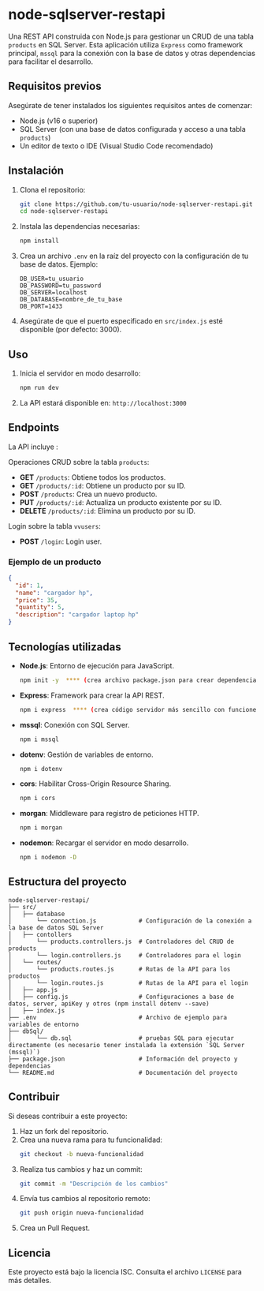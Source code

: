 # node-sqlserver-restapi

Una REST API construida con Node.js para gestionar un CRUD de una tabla `products` en SQL Server. Esta aplicación utiliza `Express` como framework principal, `mssql` para la conexión con la base de datos y otras dependencias para facilitar el desarrollo.

## Requisitos previos

Asegúrate de tener instalados los siguientes requisitos antes de comenzar:

- Node.js (v16 o superior)
- SQL Server (con una base de datos configurada y acceso a una tabla `products`)
- Un editor de texto o IDE (Visual Studio Code recomendado)

## Instalación

1. Clona el repositorio:

   ```bash
   git clone https://github.com/tu-usuario/node-sqlserver-restapi.git
   cd node-sqlserver-restapi
   ```

2. Instala las dependencias necesarias:

   ```bash
   npm install
   ```

3. Crea un archivo `.env` en la raíz del proyecto con la configuración de tu base de datos. Ejemplo:

   ```env
   DB_USER=tu_usuario
   DB_PASSWORD=tu_password
   DB_SERVER=localhost
   DB_DATABASE=nombre_de_tu_base
   DB_PORT=1433
   ```

4. Asegúrate de que el puerto especificado en `src/index.js` esté disponible (por defecto: 3000).

## Uso

1. Inicia el servidor en modo desarrollo:

   ```bash
   npm run dev
   ```

2. La API estará disponible en: `http://localhost:3000`

## Endpoints

La API incluye :

Operaciones CRUD sobre la tabla `products`:
- **GET** `/products`: Obtiene todos los productos.
- **GET** `/products/:id`: Obtiene un producto por su ID.
- **POST** `/products`: Crea un nuevo producto.
- **PUT** `/products/:id`: Actualiza un producto existente por su ID.
- **DELETE** `/products/:id`: Elimina un producto por su ID.

Login sobre la tabla `vvusers`:
- **POST** `/login`: Login user.

### Ejemplo de un producto

```json
{
  "id": 1,
  "name": "cargador hp",
  "price": 35,
  "quantity": 5,
  "description": "cargador laptop hp"
}
```

## Tecnologías utilizadas

- **Node.js**: Entorno de ejecución para JavaScript.
   ```bash
   npm init -y  **** (crea archivo package.json para crear dependencias,...)
   ```
- **Express**: Framework para crear la API REST.
   ```bash
   npm i express  **** (crea código servidor más sencillo con funciones precreadas)
   ```
- **mssql**: Conexión con SQL Server.
   ```bash
   npm i mssql
   ```
- **dotenv**: Gestión de variables de entorno.
   ```bash
   npm i dotenv
   ```
- **cors**: Habilitar Cross-Origin Resource Sharing.
   ```bash
   npm i cors
   ```
- **morgan**: Middleware para registro de peticiones HTTP.
   ```bash
   npm i morgan
   ```
- **nodemon**: Recargar el servidor en modo desarrollo.
   ```bash
   npm i nodemon -D
   ```
   
## Estructura del proyecto

```
node-sqlserver-restapi/
├── src/
│   ├── database         
│       └── connection.js            # Configuración de la conexión a la base de datos SQL Server
│   ├── contollers      
│       └── products.controllers.js  # Controladores del CRUD de products
│       └── login.controllers.js     # Controladores para el login
│   └── routes/
│       └── products.routes.js       # Rutas de la API para los productos
│       └── login.routes.js          # Rutas de la API para el login
│   ├── app.js
│   ├── config.js                    # Configuraciones a base de datos, server, apiKey y otros (npm install dotenv --save)
│   ├── index.js                  
├── .env                             # Archivo de ejemplo para variables de entorno
├── dbSql/
│       └── db.sql                   # pruebas SQL para ejecutar directamente (es necesario tener instalada la extensión `SQL Server (mssql)`)
├── package.json                     # Información del proyecto y dependencias
└── README.md                        # Documentación del proyecto
```

## Contribuir

Si deseas contribuir a este proyecto:

1. Haz un fork del repositorio.
2. Crea una nueva rama para tu funcionalidad:
   ```bash
   git checkout -b nueva-funcionalidad
   ```
3. Realiza tus cambios y haz un commit:
   ```bash
   git commit -m "Descripción de los cambios"
   ```
4. Envía tus cambios al repositorio remoto:
   ```bash
   git push origin nueva-funcionalidad
   ```
5. Crea un Pull Request.

## Licencia

Este proyecto está bajo la licencia ISC. Consulta el archivo `LICENSE` para más detalles.

